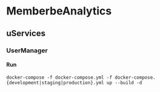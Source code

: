 # MemberbeAnalytics

## uServices

### UserManager

#### Run

```docker-compose -f docker-compose.yml -f docker-compose.{development|staging|production}.yml up --build -d```